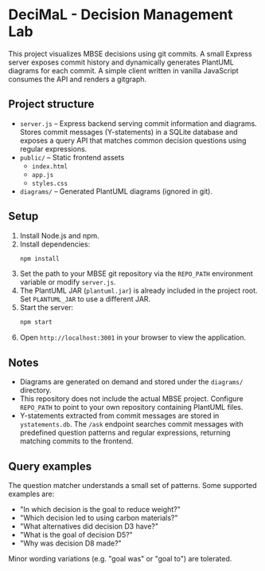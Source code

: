 # DeciMaL - Decision Management Lab

This project visualizes MBSE decisions using git commits. A small Express server exposes commit history and dynamically generates PlantUML diagrams for each commit. A simple client written in vanilla JavaScript consumes the API and renders a gitgraph.

## Project structure

- `server.js` – Express backend serving commit information and diagrams.
  Stores commit messages (Y-statements) in a SQLite database and exposes a
  query API that matches common decision questions using regular expressions.
- `public/` – Static frontend assets
  - `index.html`
  - `app.js`
  - `styles.css`
- `diagrams/` – Generated PlantUML diagrams (ignored in git).

## Setup

1. Install Node.js and npm.
2. Install dependencies:
   ```sh
   npm install
   ```
3. Set the path to your MBSE git repository via the `REPO_PATH` environment variable or modify `server.js`.
4. The PlantUML JAR (`plantuml.jar`) is already included in the project root. Set `PLANTUML_JAR` to use a different JAR.
5. Start the server:
   ```sh
   npm start
   ```
6. Open `http://localhost:3001` in your browser to view the application.

## Notes

- Diagrams are generated on demand and stored under the `diagrams/` directory.
- This repository does not include the actual MBSE project. Configure `REPO_PATH` to point to your own repository containing PlantUML files.
- Y-statements extracted from commit messages are stored in `ystatements.db`.
  The `/ask` endpoint searches commit messages with predefined question
  patterns and regular expressions, returning matching commits to the frontend.

## Query examples

The question matcher understands a small set of patterns. Some supported
examples are:

- "In which decision is the goal to reduce weight?"
- "Which decision led to using carbon materials?"
- "What alternatives did decision D3 have?"
- "What is the goal of decision D5?"
- "Why was decision D8 made?"

Minor wording variations (e.g. "goal was" or "goal to") are tolerated.
